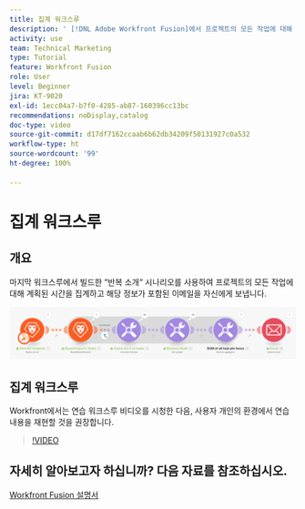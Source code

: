 ```yaml
---
title: 집계 워크스루
description: ' [!DNL Adobe Workfront Fusion]에서 프로젝트의 모든 작업에 대해 계획된 시간을 집계하고 해당 정보가 포함된 이메일을 자신에게 보내는 방법을 알아봅니다.'
activity: use
team: Technical Marketing
type: Tutorial
feature: Workfront Fusion
role: User
level: Beginner
jira: KT-9020
exl-id: 1ecc04a7-b7f0-4285-ab87-160396cc13bc
recommendations: noDisplay,catalog
doc-type: video
source-git-commit: d17df7162ccaab6b62db34209f50131927c0a532
workflow-type: ht
source-wordcount: '99'
ht-degree: 100%

---
```


# 집계 워크스루

## 개요

마지막 워크스루에서 빌드한 “반복 소개“ 시나리오를 사용하여 프로젝트의 모든 작업에 대해 계획된 시간을 집계하고 해당 정보가 포함된 이메일을 자신에게 보냅니다.

![Fusion 시나리오의 이미지](assets/iteration-and-aggregation-2.png)

## 집계 워크스루

Workfront에서는 연습 워크스루 비디오를 시청한 다음, 사용자 개인의 환경에서 연습 내용을 재현할 것을 권장합니다.

>[!VIDEO](https://video.tv.adobe.com/v/3417294/?quality=12&learn=on&enablevpops&captions=kor)



## 자세히 알아보고자 하십니까? 다음 자료를 참조하십시오.

[Workfront Fusion 설명서](https://experienceleague.adobe.com/docs/workfront/using/adobe-workfront-fusion/workfront-fusion-2.html?lang=ko-KR)
